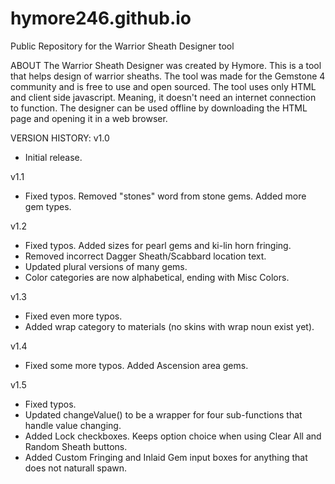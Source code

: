 # hymore246.github.io
Public Repository for the Warrior Sheath Designer tool

ABOUT
The Warrior Sheath Designer was created by Hymore.
This is a tool that helps design of warrior sheaths. The tool was made for the Gemstone 4 community
and is free to use and open sourced. The tool uses only HTML and client side javascript. Meaning, it
doesn't need an internet connection to function. The designer can be used offline by downloading
the HTML page and opening it in a web browser.

VERSION HISTORY:
v1.0  
- Initial release.

v1.1  
- Fixed typos. Removed "stones" word from stone gems. Added more gem types.

v1.2  
- Fixed typos. Added sizes for pearl gems and ki-lin horn fringing.
- Removed incorrect Dagger Sheath/Scabbard location text. 
- Updated plural versions of many gems.        
- Color categories are now alphabetical, ending with Misc Colors.
         
v1.3  
- Fixed even more typos.
- Added wrap category to materials (no skins with wrap noun exist yet).
        
v1.4  
- Fixed some more typos. Added Ascension area gems.

v1.5  
- Fixed typos. 
- Updated changeValue() to be a wrapper for four sub-functions that handle value changing.        
- Added Lock checkboxes. Keeps option choice when using Clear All and Random Sheath buttons.        
- Added Custom Fringing and Inlaid Gem input boxes for anything that does not naturall spawn.		
